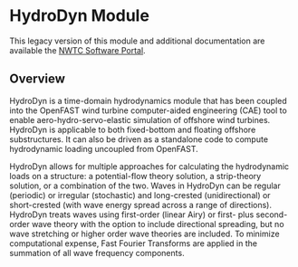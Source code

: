 # HydroDyn Module
This legacy version of this module and additional documentation are available
the [NWTC Software Portal](https://nwtc.nrel.gov/HydroDyn/).

## Overview
HydroDyn is a time-domain hydrodynamics module that has been coupled into the
OpenFAST wind turbine computer-aided engineering (CAE) tool to enable
aero-hydro-servo-elastic simulation of offshore wind turbines. HydroDyn is
applicable to both fixed-bottom and floating offshore substructures. It can
also be driven as a standalone code to compute hydrodynamic loading uncoupled
from OpenFAST.

HydroDyn allows for multiple approaches for calculating the hydrodynamic loads
on a structure: a potential-flow theory solution, a strip-theory solution, or a
combination of the two. Waves in HydroDyn can be regular (periodic) or
irregular (stochastic) and long-crested (unidirectional) or short-crested (with
wave energy spread across a range of directions). HydroDyn treats waves using
first-order (linear Airy) or first- plus second-order wave theory with the
option to include directional spreading, but no wave stretching or higher order
wave theories are included. To minimize computational expense, Fast Fourier
Transforms are applied in the summation of all wave frequency components.
